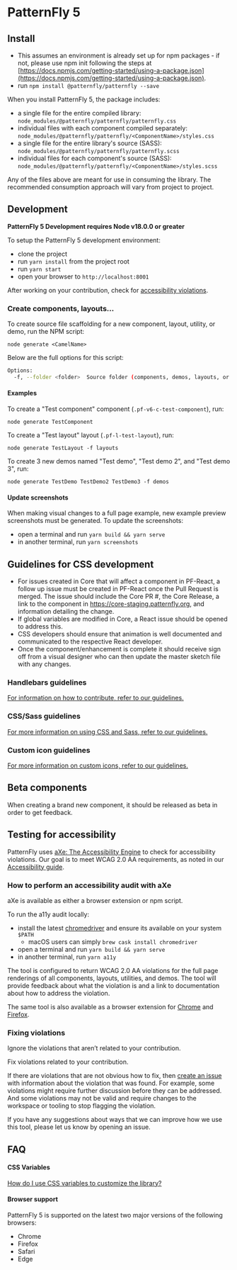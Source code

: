 # PatternFly 5

## Install

- This assumes an environment is already set up for npm packages - if not, please use npm init following the steps at [https://docs.npmjs.com/getting-started/using-a-package.json](https://docs.npmjs.com/getting-started/using-a-package.json).
- run `npm install @patternfly/patternfly --save`

When you install PatternFly 5, the package includes:

- a single file for the entire compiled library: `node_modules/@patternfly/patternfly/patternfly.css`
- individual files with each component compiled separately: `node_modules/@patternfly/patternfly/<ComponentName>/styles.css`
- a single file for the entire library's source (SASS): `node_modules/@patternfly/patternfly/patternfly.scss`
- individual files for each component's source (SASS): `node_modules/@patternfly/patternfly/<ComponentName>/styles.scss`

Any of the files above are meant for use in consuming the library. The recommended consumption approach will vary from project to project.

## Development

**PatternFly 5 Development requires Node v18.0.0 or greater**

To setup the PatternFly 5 development environment:

- clone the project
- run `yarn install` from the project root
- run `yarn start`
- open your browser to `http://localhost:8001`

After working on your contribution, check for [accessibility violations](#testing-for-accessibility).

### Create components, layouts...

To create source file scaffolding for a new component, layout, utility, or demo, run the NPM script:

`node generate <CamelName>`

Below are the full options for this script:

```sh
Options:
  -f, --folder <folder>  Source folder (components, demos, layouts, or utilities) (default: "components")
```

#### Examples

To create a "Test component" component (`.pf-v6-c-test-component`), run:

`node generate TestComponent`

To create a "Test layout" layout (`.pf-l-test-layout`), run:

`node generate TestLayout -f layouts`

To create 3 new demos named "Test demo", "Test demo 2", and "Test demo 3", run:

`node generate TestDemo TestDemo2 TestDemo3 -f demos`


#### Update screenshots
When making visual changes to a full page example, new example preview screenshots must be generated. To update the screenshots:

- open a terminal and run `yarn build && yarn serve`
- in another terminal, run `yarn screenshots`

## Guidelines for CSS development

- For issues created in Core that will affect a component in PF-React, a follow up issue must be created in PF-React once the Pull Request is merged. The issue should include the Core PR #, the Core Release, a link to the component in https://core-staging.patternfly.org, and information detailing the change.
- If global variables are modified in Core, a React issue should be opened to address this.
- CSS developers should ensure that animation is well documented and communicated to the respective React developer.
- Once the component/enhancement is complete it should receive sign off from a visual designer who can then update the master sketch file with any changes.

### Handlebars guidelines 
[For information on how to contribute, refer to our guidelines.](https://core-staging.patternfly.org/contribution)

### CSS/Sass guidelines
[For more information on using CSS and Sass, refer to our guidelines.](https://core-staging.patternfly.org/guidelines)

### Custom icon guidelines
[For more information on custom icons, refer to our guidelines.](https://core-staging.patternfly.org/adding-custom-icons)

## Beta components

When creating a brand new component, it should be released as beta in order to get feedback.

## Testing for accessibility

PatternFly uses [aXe: The Accessibility Engine](https://www.deque.com/axe/) to check for accessibility violations. Our goal is to meet WCAG 2.0 AA requirements, as noted in our [Accessibility guide](https://www.patternfly.org/accessibility/patternflys-accessibility).

### How to perform an accessibility audit with aXe
aXe is available as either a browser extension or npm script.

To run the a11y audit locally:

- install the latest [chromedriver](http://chromedriver.chromium.org/downloads) and ensure its available on your system `$PATH`
  - macOS users can simply `brew cask install chromedriver`
- open a terminal and run `yarn build && yarn serve`
- in another terminal, run `yarn a11y`

The tool is configured to return WCAG 2.0 AA violations for the full page renderings of all components, layouts, utilities, and demos. The tool will provide feedback about what the violation is and a link to documentation about how to address the violation.

The same tool is also available as a browser extension for [Chrome](https://chrome.google.com/webstore/detail/axe-devtools-web-accessib/lhdoppojpmngadmnindnejefpokejbdd) and [Firefox](https://addons.mozilla.org/en-US/firefox/addon/axe-devtools/).

### Fixing violations

Ignore the violations that aren’t related to your contribution.

Fix violations related to your contribution.

If there are violations that are not obvious how to fix, then [create an issue](https://github.com/patternfly/patternfly/issues/new) with information about the violation that was found. For example, some violations might require further discussion before they can be addressed. And some violations may not be valid and require changes to the workspace or tooling to stop flagging the violation.

If you have any suggestions about ways that we can improve how we use this tool, please let us know by opening an issue.

## FAQ

#### CSS Variables
[How do I use CSS variables to customize the library?](https://core-staging.patternfly.org/guidelines#variables)

#### Browser support
PatternFly 5 is supported on the latest two major versions of the following browsers:

- Chrome
- Firefox
- Safari
- Edge
